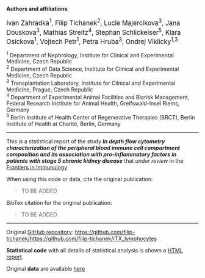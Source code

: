 **Authors and affiliations**:

<div style="font-size: larger;">
Ivan Zahradka<sup>1</sup>, Filip Tichanek<sup>2</sup>, Lucie Majercikova<sup>3</sup>, Jana Douskova<sup>3</sup>, Mathias Streitz<sup>4</sup>, Stephan Schlickeiser<sup>5</sup>, Klara Osickova<sup>1</sup>, Vojtech Petr<sup>1</sup>, Petra Hruba<sup>3</sup>, Ondrej Viklicky<sup>1,3</sup>
</div>   
   
   
<sup>1</sup> Department of Nephrology, Institute for Clinical and Experimental Medicine, Czech Republic    
<sup>2</sup> Department of Data Science, Institute for Clinical and Experimental Medicine, Czech Republic    
<sup>3</sup> Transplantation Laboratory, Institute for Clinical and Experimental Medicine, Prague, Czech Republic  
<sup>4</sup> Department of Experimental Animal Facilities and Biorisk Management, Federal Research Institute for Animal Health, Greifswald-Insel Riems, Germany   
<sup>5</sup> Berlin Institute of Health Center of Regenerative Therapies (BRCT), Berlin Institute of Health at Charité, Berlin, Germany   

---------------------------------------------------------------------------------------------------

This is a statistical report of the study ***In depth flow cytometry characterization of the peripheral blood immune cell compartment composition and its association with pro-inflammatory factors in patients with stage 5 chronic kidney disease*** that *under review* in the [Frontiers in Immunulogy](https://www.frontiersin.org/journals/immunology)

When using this code or data, cite the original publication:

> TO BE ADDED

BibTex citation for the original publication:

> TO BE ADDED

---------------------------------------------------------------------------------------------------

Original [GitHub repository](https://github.com/filip-tichanek/rTX_lymphocytes): https://github.com/filip-tichanek/https://github.com/filip-tichanek/rTX_lymphocytes

**Statistical code** with all details of statistical analysis is shown a [HTML report](https://filip-tichanek.github.io/rTX_lymphocytes/).

Original **data** are available [here](https://github.com/filip-tichanek/rTX_lymphocytes/blob/main/data_all.csv)




